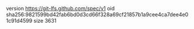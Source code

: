 version https://git-lfs.github.com/spec/v1
oid sha256:9821599bd42fab6bd0d3cd66f328a69cf21857b1a9cee4ca7dee4e01c91d4599
size 3631

